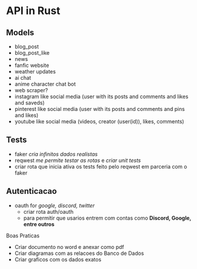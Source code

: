 # API in Rust

## Models

- blog_post
- blog_post_like
- news
- fanfic website
- weather updates
- ai chat
- anime character chat bot
- web scraper?
- instagram like social media (user with its posts and comments and likes and saveds)
- pinterest like social media (user with its posts and comments and pins and likes)
- youtube like social media (videos, creator (user(id)), likes, comments)

## Tests

- faker _cria infinitos dados realistas_
- reqwest _me permite testar as rotas_ e _criar unit tests_
- criar rota que inicia ativa os tests feito pelo reqwest em parceria com o faker

## Autenticacao

- oauth for _google, discord, twitter_
  - criar rota auth/oauth
  - para permitir que usarios entrem com contas como **Discord, Google, entre outros**

Boas Praticas

- Criar documento no word e anexar como pdf
- Criar diagramas com as relacoes do Banco de Dados
- Criar graficos com os dados exatos
